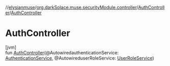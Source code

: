 //[elysianmuse](../../../index.md)/[org.darkSolace.muse.securityModule.controller](../index.md)/[AuthController](index.md)/[AuthController](-auth-controller.md)

# AuthController

[jvm]\
fun [AuthController](-auth-controller.md)(@AutowiredauthenticationService: [AuthenticationService](../../org.darkSolace.muse.securityModule.service/-authentication-service/index.md), @AutowireduserRoleService: [UserRoleService](../../org.darkSolace.muse.userModule.service/-user-role-service/index.md))

